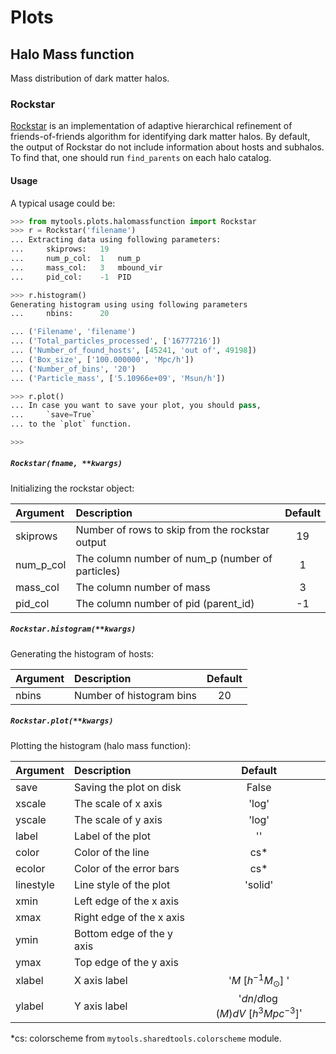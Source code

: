 # Plots

## Halo Mass function
Mass distribution of dark matter halos.

### Rockstar
[Rockstar](https://bitbucket.org/gfcstanford/rockstar) is an implementation of
adaptive hierarchical refinement of friends-of-friends algorithm for identifying
dark matter halos. By default, the output of Rockstar do not include information
about hosts and subhalos. To find that, one should run `find_parents` on each
halo catalog.

#### Usage
A typical usage could be:

```python
>>> from mytools.plots.halomassfunction import Rockstar
>>> r = Rockstar('filename')
... Extracting data using following parameters:
...     skiprows:  	19
...     num_p_col: 	1	num_p
...     mass_col:  	3	mbound_vir
...     pid_col:   	-1	PID

>>> r.histogram()
Generating histogram using using following parameters
...     nbins:     	20

... ('Filename', 'filename')
... ('Total_particles_processed', ['16777216'])
... ('Number_of_found_hosts', [45241, 'out of', 49198])
... ('Box_size', ['100.000000', 'Mpc/h'])
... ('Number_of_bins', '20')
... ('Particle_mass', ['5.10966e+09', 'Msun/h'])

>>> r.plot()
... In case you want to save your plot, you should pass,
...     `save=True`
... to the `plot` function.

>>>
```

##### `Rockstar(fname, **kwargs)`
Initializing the rockstar object:

| Argument      | Description                                       | Default |
| :------------ | :------------------------------------------------ | :-----: |
| skiprows      | Number of rows to skip from the rockstar output   | 19      |
| num\_p\_col   | The column number of num\_p (number of particles) | 1       |
| mass\_col     | The column number of mass                         | 3       |
| pid\_col      | The column number of pid (parent_id)              | -1      |

##### `Rockstar.histogram(**kwargs)`
Generating the histogram of hosts:

| Argument      | Description                                       | Default |
| :------------ | :------------------------------------------------ | :-----: |
| nbins         | Number of histogram bins                          | 20      |

##### `Rockstar.plot(**kwargs)`
Plotting the histogram (halo mass function):

| Argument      | Description               | Default                         |
| :------------ | :-------------------------| :-----------------------------: |
| save          | Saving the plot on disk   | False                           |
| xscale        | The scale of x axis       | 'log'                           |
| yscale        | The scale of y axis       | 'log'                           |
| label         | Label of the plot         | ''                              |
| color         | Color of the line         | cs*                             |
| ecolor        | Color of the error bars   | cs*                             |
| linestyle     | Line style of the plot    | 'solid'                         |
| xmin          | Left edge of the x axis   |                                 |
| xmax          | Right edge of the x axis  |                                 |
| ymin          | Bottom edge of the y axis |                                 |
| ymax          | Top edge of the y axis    |                                 |
| xlabel        | X axis label              | '$M\ [h^{-1}M_{\odot}]$ '       |
| ylabel        | Y axis label              | '$dn / d\log(M) dV\ [h^3Mpc^{-3}]$' |

*cs: colorscheme from `mytools.sharedtools.colorscheme` module.
